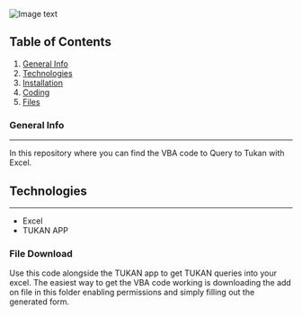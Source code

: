 ![Image text](https://tukanmx.com/static/media/tukan_logo_trim.fa49c6d7.png)

## Table of Contents
1. [General Info](#general-info)
2. [Technologies](#technologies)
3. [Installation](#installation)
4. [Coding](#Coding)
5. [Files](#Files)
### General Info
***
In this repository where you can find the VBA code to Query to Tukan with Excel.

## Technologies
***
* Excel
* TUKAN APP
### File Download

Use this code alongside the TUKAN app to get TUKAN queries into your excel. The easiest way to get the VBA code working is downloading the add on file in this folder enabling permissions and simply filling out the generated form.